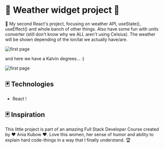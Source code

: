 # 🦩 Weather widget project 🦩

 🌼 My second React's project, focusing on weather API, useState(), useEffect() and whole banch of other things. Also have some fun with units converter (still don't know why we ALL aren't using Celsius). The weather will be shown depending of the lon/lat we actually have/are. 

![first page](./src/img/screen_1.png)

 and here we have a Kalvin degrees... :)

![first page](./src/img/screen_2.png)

## 🃏 Technologies

+  React !

## 🃏 Inspiration
This little project is part of an amazing Full Stack Developer Course created by  ♥ Ania Kubow ♥. Love this women, her sense of humor and ability to explain hard code-things in a way that I finally understand. 🏆